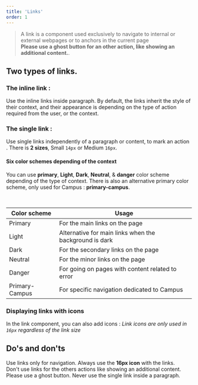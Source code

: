 ```yaml
---
title: 'Links'
order: 1
---
```


> A link is a component used exclusively to navigate to internal or external webpages or to anchors in the current page<br> **Please use a ghost button for an other action, like showing an additional content.**.

## Two types of links.

### The inline link :

Use the inline links inside paragraph. By default, the links inherit the style of their context, and their appearance is depending on the type of action required from the user, or the context.

### The single link :

Use single links independently of a paragraph or content, to mark an action . There is **2 sizes**, Small `14px` or Medium `16px`.

<preview path="src/pages/Components/Links/previews/link-sizes" nude=true></preview>

#### Six color schemes depending of the context

You can use **primary**, **Light**, **Dark**, **Neutral**, & **danger** color scheme depending of the type of context.
There is also an alternative primary color scheme, only used for Campus : **primary-campus**.

<preview path="src/pages/Components/Links/previews/link-styles" nude=true></preview>

<br>

| Color scheme   | Usage                                                  |
| -------------- | ------------------------------------------------------ |
| Primary        | For the main links on the page                         |
| Light          | Alternative for main links when the background is dark |
| Dark           | For the secondary links on the page                    |
| Neutral        | For the minor links on the page                        |
| Danger         | For going on pages with content related to error       |
| Primary-Campus | For specific navigation dedicated to Campus            |

### Displaying links with icons

In the link component, you can also add icons :
_Link icons are only used in `16px` regardless of the link size_

<preview path="src/pages/Components/Links/previews/link-icon" nude=true></preview>

## Do's and don'ts

<hintitem>
Use links only for navigation.
</hintitem>
<hintitem>
Always use the <b>16px icon</b> with the links.<br>
</hintitem>
<hint type="do" title="Use inline links inside a paragraph, and single links outside. ">
    <preview path="src/pages/Components/Links/previews/link-dont" nude=true ></preview>
</hint>
<hintitem dont="true">
Don't use links for the others actions like showing an additional content. Please use a ghost button.
</hintitem>
<hintitem dont="true">
Never use the single link inside a paragraph.
</hintitem>
